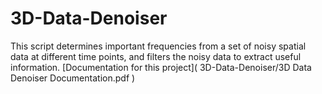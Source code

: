 # 3D-Data-Denoiser
 This script determines important frequencies from a set of noisy spatial data at different time points, and filters the noisy data to extract useful information. 
[Documentation for this project](
        3D-Data-Denoiser/3D Data Denoiser Documentation.pdf
      )
